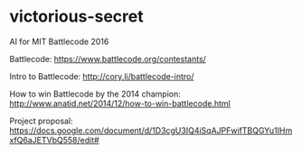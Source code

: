 # victorious-secret

AI for MIT Battlecode 2016

Battlecode: https://www.battlecode.org/contestants/

Intro to Battlecode: http://cory.li/battlecode-intro/

How to win Battlecode by the 2014 champion: http://www.anatid.net/2014/12/how-to-win-battlecode.html

Project proposal: https://docs.google.com/document/d/1D3cgU3IQ4iSqAJPFwifTBQGYu1IHmxfQ6aJETVbQ558/edit#
